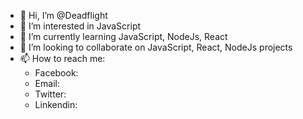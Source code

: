 - 👋 Hi, I’m @Deadflight
- 👀 I’m interested in JavaScript
- 🌱 I’m currently learning JavaScript, NodeJs, React
- 💞️ I’m looking to collaborate on JavaScript, React, NodeJs projects
- 📫 How to reach me:
  - Facebook:
  - Email:
  - Twitter:
  - Linkendin:

<!---
Deadflight/Deadflight is a ✨ special ✨ repository because its `README.md` (this file) appears on your GitHub profile.
You can click the Preview link to take a look at your changes.
--->
